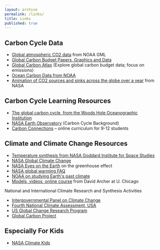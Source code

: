 ```yaml
---
layout: archive
permalink: /links/
title: Links
published: true
---
```



## Carbon Cycle Data

- [Global atmospheric CO2 data](https://gml.noaa.gov/ccgg/trends/) from NOAA GML
- [Global Carbon Budget Papers, Graphics and Data](http://www.globalcarbonproject.org/carbonbudget/) 
- [Global Carbon Atlas](http://www.globalcarbonatlas.org/en/content/welcome-carbon-atlas) (Explore global carbon budget data; focus on emissions)
- [Ocean Carbon Data from NOAA](https://www.nodc.noaa.gov/ocads/)
- [Animation of CO2 sources and sinks across the globe over a year](https://svs.gsfc.nasa.gov/5110) from NASA 

## Carbon Cycle Learning Resources
- [The global carbon cycle, from the Woods Hole Oceanographic Institution](http://www.whoi.edu/feature/carboncycle/)
- [NASA Earth Observatory](http://earthobservatory.nasa.gov/Features/CarbonCycle/) (Carbon Cycle Background)
- [Carbon Connections](http://carbonconnections.bscs.org/) – online curriculum for 9-12 students

## Climate and Climate Change Resources

- [Temperature synthesis from NASA Goddard Institute for Space Studies](http://data.giss.nasa.gov/gistemp/)
- [NASA Global Climate Change](http://climate.nasa.gov/)
- [NASA Eyes on the Earth](http://climate.nasa.gov/causes/) on the greenhouse effect
- [NASA global warming FAQ](https://climate.nasa.gov/faq/)
- [NOAA on studying Earth's past climate](http://www.ncdc.noaa.gov/paleo/globalwarming/home.html)
- [Models, videos, online course](http://forecast.uchicago.edu/) from David Archer at U. Chicago

National and International Climate Research and Synthesis Activities

- [Intergovernmental Panel on Climate Change](http://www.ipcc.ch/)
- [Fourth National Climate Assessment, USA](https://nca2018.globalchange.gov)
- [US Global Change Research Program](http://www.globalchange.gov/)
- [Global Carbon Project](https://www.globalcarbonproject.org/index.htm)

## Especially For Kids

- [NASA Climate Kids](http://climatekids.nasa.gov/)








